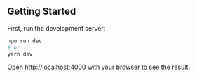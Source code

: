 ## Getting Started

First, run the development server:

```bash
npm run dev
# or
yarn dev
```

Open [http://localhost:4000](http://localhost:4000) with your browser to see the result.
